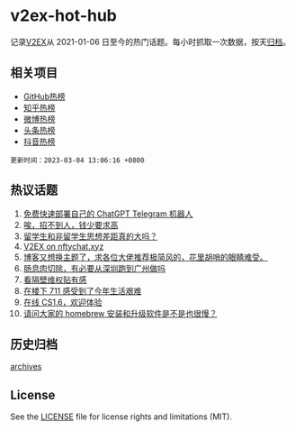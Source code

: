 # v2ex-hot-hub

 记录[V2EX](https://www.v2ex.com/)从 2021-01-06 日至今的热门话题。每小时抓取一次数据，按天[归档](archives)。
 
 ## 相关项目

- [GitHub热榜](https://github.com/snaildev/github-hot-hub)
- [知乎热榜](https://github.com/snaildev/zhihu-hot-hub)
- [微博热榜](https://github.com/snaildev/weibo-hot-hub)
- [头条热榜](https://github.com/snaildev/toutiao-hot-hub)
- [抖音热榜](https://github.com/snaildev/douyin-hot-hub)


 `更新时间：2023-03-04 13:06:16 +0800`

## 热议话题

1. [免费快速部署自己的 ChatGPT Telegram 机器人](https://www.v2ex.com/t/920842)
1. [唉，招不到人，钱少要求高](https://www.v2ex.com/t/920862)
1. [留学生和非留学生思想差距真的大吗？](https://www.v2ex.com/t/920806)
1. [V2EX on nftychat.xyz](https://www.v2ex.com/t/920829)
1. [博客又想换主题了，求各位大佬推荐极简风的，花里胡哨的眼睛难受。](https://www.v2ex.com/t/921010)
1. [肠息肉切除，有必要从深圳跑到广州做吗](https://www.v2ex.com/t/920822)
1. [看隔壁维权贴有感](https://www.v2ex.com/t/920821)
1. [在楼下 711 感受到了今年生活艰难](https://www.v2ex.com/t/920835)
1. [在线 CS1.6，欢迎体验](https://www.v2ex.com/t/920837)
1. [请问大家的 homebrew 安装和升级软件是不是也很慢？](https://www.v2ex.com/t/920873)

## 历史归档

[archives](archives)

## License

See the [LICENSE](LICENSE) file for license rights and limitations (MIT).
